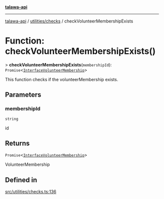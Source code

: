 [**talawa-api**](../../../README.md)

***

[talawa-api](../../../modules.md) / [utilities/checks](../README.md) / checkVolunteerMembershipExists

# Function: checkVolunteerMembershipExists()

\> **checkVolunteerMembershipExists**(`membershipId`): `Promise`\<[`InterfaceVolunteerMembership`](../../../models/VolunteerMembership/interfaces/InterfaceVolunteerMembership.md)\>

This function checks if the volunteerMembership exists.

## Parameters

### membershipId

`string`

id

## Returns

`Promise`\<[`InterfaceVolunteerMembership`](../../../models/VolunteerMembership/interfaces/InterfaceVolunteerMembership.md)\>

VolunteerMembership

## Defined in

[src/utilities/checks.ts:136](https://github.com/PalisadoesFoundation/talawa-api/blob/039b0f127fb8caa46d57186ab4b3bb27fe150903/src/utilities/checks.ts#L136)
